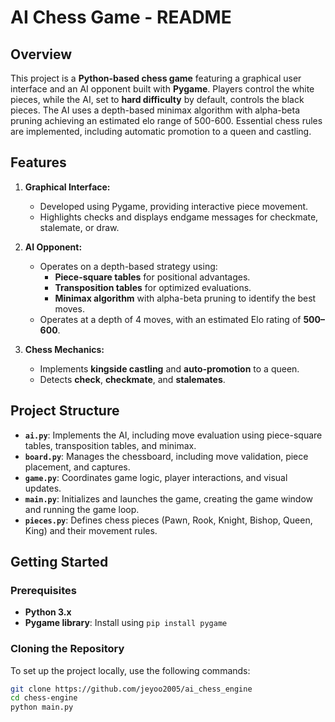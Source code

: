 # AI Chess Game - README

## Overview
This project is a **Python-based chess game** featuring a graphical user interface and an AI opponent built with **Pygame**. Players control the white pieces, while the AI, set to **hard difficulty** by default, controls the black pieces. The AI uses a depth-based minimax algorithm with alpha-beta pruning achieving an estimated elo range of 500-600. Essential chess rules are implemented, including automatic promotion to a queen and castling.

## Features
1. **Graphical Interface:**  
   - Developed using Pygame, providing interactive piece movement.  
   - Highlights checks and displays endgame messages for checkmate, stalemate, or draw.

2. **AI Opponent:**  
   - Operates on a depth-based strategy using:  
     - **Piece-square tables** for positional advantages.  
     - **Transposition tables** for optimized evaluations.  
     - **Minimax algorithm** with alpha-beta pruning to identify the best moves.  
   - Operates at a depth of 4 moves, with an estimated Elo rating of **500–600**.  

3. **Chess Mechanics:**  
   - Implements **kingside castling** and **auto-promotion** to a queen.  
   - Detects **check**, **checkmate**, and **stalemates**.  

## Project Structure
- **`ai.py`**: Implements the AI, including move evaluation using piece-square tables, transposition tables, and minimax.  
- **`board.py`**: Manages the chessboard, including move validation, piece placement, and captures.  
- **`game.py`**: Coordinates game logic, player interactions, and visual updates.  
- **`main.py`**: Initializes and launches the game, creating the game window and running the game loop.  
- **`pieces.py`**: Defines chess pieces (Pawn, Rook, Knight, Bishop, Queen, King) and their movement rules.  

## Getting Started
### Prerequisites
- **Python 3.x**  
- **Pygame library**: Install using `pip install pygame`

### Cloning the Repository
To set up the project locally, use the following commands:
```bash
git clone https://github.com/jeyoo2005/ai_chess_engine
cd chess-engine
python main.py
